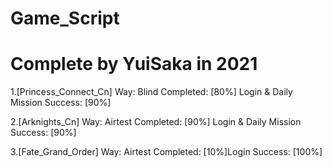 # Game_Script
# Complete by YuiSaka in 2021

1.[Princess_Connect_Cn]
   Way: Blind
   Completed: [80%] Login & Daily Mission
   Success: [90%]

2.[Arknights_Cn]
   Way: Airtest
   Completed: [90%] Login & Daily Mission
   Success: [90%]

3.[Fate_Grand_Order]
   Way: Airtest
   Completed: [10%]Login
   Success: [100%]
